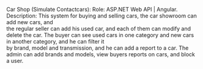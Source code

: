 Car Shop (Simulate Contactcars):
Role: ASP.NET Web API | Angular.
Description: This system for buying and selling cars, the car showroom can add new cars, and   
   the regular seller can add his used car, and each of them can modify and delete the car.
   The buyer can see used cars in one category and new cars in another category, and he can filter it   
   by brand, model and transmission, and he can add a report to a car. 
   The admin can add brands and models, view buyers reports on cars, and block a user.

